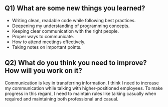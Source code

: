 ## Q1) What are some new things you learned?

- Writing clean, readable code while following best practices.
- Deepening my understanding of programming concepts.
- Keeping clear communication with the right people.
- Proper ways to communicate.
- How to attend meetings effectively.
- Taking notes on important points.

## Q2) What do you think you need to improve? How will you work on it?

Communication is key in transferring information. I think I need to increase my communication while talking with higher-positioned employees. To make progress in this regard, I need to maintain rules like talking casually when required and maintaining both professional and casual.
